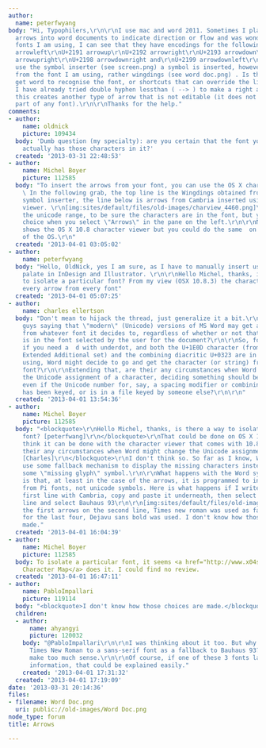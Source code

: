 ```yaml
---
author:
  name: peterfwyang
body: "Hi, Typophilers,\r\n\r\nI use mac and word 2011. Sometimes I place directional
  arrows into word documents to indicate direction or flow and was wondering. In the
  fonts I am using, I can see that they have encodings for the following:\r\n\r\nU+2190
  arrowleft\r\nU+2191 arrowup\r\nU+2192 arrowright\r\nU+2193 arrowdown\r\nU+2196 arrowupleft\r\nU+2197
  arrowupright\r\nU+2198 arrowdownright and\r\nU+2199 arrowdownleft\r\n\r\nWhen I
  use the symbol inserter (see screen.png) a symbol is inserted, however, it is not
  from the font I am using, rather wingdings (see word doc.png) . Is there a way to
  get word to recognise the font, or shortcuts that can override the limitations?
  I have already tried double hyphen lessthan ( --> ) to make a right arrow, however,
  this creates another type of arrow that is not editable (it does not appear to be
  part of any font).\r\n\r\nThanks for the help."
comments:
- author:
    name: oldnick
    picture: 109434
  body: 'Dumb question (my specialty): are you certain that the font you are using
    actually has those characters in it?'
  created: '2013-03-31 22:48:53'
- author:
    name: Michel Boyer
    picture: 112585
  body: "To insert the arrows from your font, you can use the OS X character viewer.
    \ In the following grab, the top line is the Wingdings obtained from the Word
    symbol inserter, the line below is arrows from Cambria inserted using the character
    viewer. \r\n[img:sites/default/files/old-images/charview_4460.png]\r\n\r\nI selected
    the unicode range, to be sure the characters are in the font, but you get a larger
    choice when you select \"Arrows\" in the pane on the left.\r\n\r\nNote: the grab
    shows the OS X 10.8 character viewer but you could do the same  on previous versions
    of the OS.\r\n"
  created: '2013-04-01 03:05:02'
- author:
    name: peterfwyang
  body: "Hello, OldNick, yes I am sure, as I have to manually insert using the glyph
    palate in InDesign and Illustrator. \r\n\r\nHello Michel, thanks, is there a way
    to isolate a particular font? From my view (OSX 10.8.3) the character viewer shows
    every arrow from every font"
  created: '2013-04-01 05:07:25'
- author:
    name: charles ellertson
  body: "Don't mean to hijack the thread, just generalize it a bit.\r\n\r\nAre you
    guys saying that \"modern\" (Unicode) versions of MS Word may get a character
    from whatever font it decides to, regardless of whether or not that character
    is in the font selected by the user for the document?\r\n\r\nSo, for example,
    if you need a  d with underdot, and both the U+1E0D character (from the Latin
    Extended Additional set) and the combining diacritic U+0323 are in the font you're
    using, Word might decide to go and get the character (or string) from a different
    font?\r\n\r\nExtending that, are their any circumstances when Word might change
    the Unicode assignment of a character, deciding something should be a \"symbol\"
    even if the Unicode number for, say, a spacing modifier or combining diacritical
    has been keyed, or is in a file keyed by someone else?\r\n\r\n"
  created: '2013-04-01 13:54:36'
- author:
    name: Michel Boyer
    picture: 112585
  body: "<blockquote>\r\nHello Michel, thanks, is there a way to isolate a particular
    font? [peterfwang]\r\n</blockquote>\r\nThat could be done on OS X 10.6; I don't
    think it can be done with the character viewer that comes with 10.8.\r\n\r\n<blockquote>\r\nare
    their any circumstances when Word might change the Unicode assignment of a character
    [Charles]\r\n</blockquote>\r\nI don't think so. So far as I know, Word will just
    use some fallback mechanism to display the missing characters instead of displaying
    some \"missing glyph\" symbol.\r\n\r\nWhat happens with the Word symbol inserter
    is that, at least in the case of the arrows, it is programmed to insert symbols
    from Pi fonts, not unicode symbols. Here is what happens if I write in Word the
    first line with Cambria, copy and paste it underneath, then select the second
    line and select Bauhaus 93\r\n\r\n[img:sites/default/files/old-images/arrows_3585.png]\r\n\r\nFor
    the first arrows on the second line, Times new roman was used as fallback font;
    for the last four, Dejavu sans bold was used. I don't know how those choices are
    made."
  created: '2013-04-01 16:04:39'
- author:
    name: Michel Boyer
    picture: 112585
  body: To isolate a particular font, it seems <a href="http://www.x04studios.com/ultracharactermap.html">Ultra
    Character Map</a> does it. I could find no review.
  created: '2013-04-01 16:47:11'
- author:
    name: PabloImpallari
    picture: 119114
  body: "<blockquote>I don't know how those choices are made.</blockquote>\r\nPANOSE\r\nhttp://en.wikipedia.org/wiki/PANOSE"
  children:
  - author:
      name: ahyangyi
      picture: 120032
    body: "@PabloImpallari\r\n\r\nI was thinking about it too. But why Word prefer
      Times New Roman to a sans-serif font as a fallback to Bauhaus 93? It doesn't
      make too much sense.\r\n\r\nOf course, if one of these 3 fonts lack proper PANOSE
      information, that could be explained easily."
    created: '2013-04-01 17:31:32'
  created: '2013-04-01 17:19:09'
date: '2013-03-31 20:14:36'
files:
- filename: Word Doc.png
  uri: public://old-images/Word Doc.png
node_type: forum
title: Arrows

---
```


